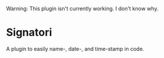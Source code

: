 Warning:
This plugin isn't currently working.  I don't know why.

Signatori
=========

A plugin to easily name-, date-, and time-stamp in code.
